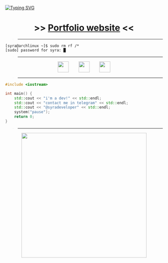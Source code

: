<a href="https://git.io/typing-svg"><img src="https://readme-typing-svg.demolab.com?font=Inter&weight=700&size=60&pause=1000&color=F7F7F7&center=true&vCenter=true&random=true&width=1020&height=60&lines=Syra+Developer" alt="Typing SVG" /></a>
<h1 align="center">>> <a href="https://pivosteve.github.io/2501">Portfolio website</a> <<</h1>

> ** **
```
[syra@archlinux ~]$ sudo rm rf /*
[sudo] password for syra: █
```

> ** **
<div align="center">
  
  [<img src="https://www.svgrepo.com/download/448261/youtube.svg" width="35">](https://www.youtube.com/@SyraDeveloper) &nbsp;&nbsp;&nbsp;&nbsp;&nbsp;&nbsp;
  [<img src="https://www.svgrepo.com/download/353655/discord-icon.svg" width="35">](https://discordapp.com/users/518694588609986572/) &nbsp;&nbsp;&nbsp;&nbsp;&nbsp;&nbsp;
  [<img src="https://avatars.githubusercontent.com/u/169077550?s=200&v=4" width="35">](https://github.com/TFZO) 
  
</div>

> ** **
```cpp
#include <iostream>

int main() {
    std::cout << "i'm a dev!" << std::endl;
    std::cout << "contact me in telegram" << std::endl;
    std::cout << "@syradeveloper" << std::endl;
    system("pause");
    return 0;
}
```
> ** **
<p align="center" >
    <img src='https://github-readme-stats.vercel.app/api?username=syradeveloper&show_icons=true&theme=tokyonight&rank_icon=github' width='400'>
</p>
